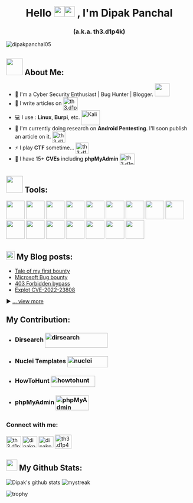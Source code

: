 <h1 align="center">Hello <img src="https://media.giphy.com/media/hvRJCLFzcasrR4ia7z/giphy.gif" width="28"><img src="https://emojis.slackmojis.com/emojis/images/1531849430/4246/blob-sunglasses.gif?1531849430" width="28"/> , I'm Dipak Panchal</h1>

<h3 align="center">(a.k.a. th3.d1p4k)</h3>

<p align="left"> <img src="https://komarev.com/ghpvc/?username=dipakpanchal05&label=Profile%20views&color=0e75b6&style=flat" alt="dipakpanchal05" /> </p>

## <img src="https://github.com/TheDudeThatCode/TheDudeThatCode/blob/master/Assets/Developer.gif" width="45" /> About Me:
- 🏦 I'm a Cyber Security Enthusiast | Bug Hunter | Blogger. 
      <img src="https://media.giphy.com/media/WUlplcMpOCEmTGBtBW/giphy.gif" height="35" width="40">
- 📝 I write articles on <a href="https://dewangpanchal98.medium.com/" target="blank"><img align="center" src="https://www.svgrepo.com/show/332113/medium-square.svg" alt="th3.d1p4k" height="35" width="40" /></a>
- 💻 I use : **Linux**, **Burpi**, etc. <img align="center" src="https://upload.wikimedia.org/wikipedia/commons/2/2b/Kali-dragon-icon.svg" alt="Kali" height="40" width="50" /></a>
- 📖 I'm currently doing research on **Android Pentesting**. I'll soon publish an article on it. <img align="center" src="https://www.svgrepo.com/show/475631/android-color.svg" alt="th3.d1p4k" height="30" width="35" /></a>
- ⚡ I play **CTF** sometime... <img align="center" src="https://img.icons8.com/external-kmg-design-glyph-kmg-design/32/228BE6/external-insect-cyber-security-kmg-design-glyph-kmg-design.png" alt="th3.d1p4k" height="30" width="35" /></a>
- 💬 I have 15+ **CVEs** including **phpMyAdmin** <a href="https://www.phpmyadmin.net/security/PMASA-2022-2/" target="blank"><img align="center" src="https://www.vectorlogo.zone/logos/phpmyadmin/phpmyadmin-ar21.svg" alt="th3.d1p4k" height="30" width="40" /></a>

## <img src= "https://cdn.worldvectorlogo.com/logos/kali-1.svg" width= "45"> Tools:
<img src= "https://www.kali.org/tools/zaproxy/images/zaproxy-logo.svg" height= "50" width= "50"> <img src= "https://www.kali.org/tools/burpsuite/images/burpsuite-logo.svg" height= "50" width= "50">
<img src= "https://www.kali.org/tools/metasploit-framework/images/metasploit-framework-logo.svg" height= "50" width= "50">
<img src= "https://www.kali.org/tools/nmap/images/nmap-logo.svg" height= "50" width= "50">
<img src= "https://www.kali.org/tools/sqlmap/images/sqlmap-logo.svg" height= "50" width= "50">
<img src= "https://www.kali.org/tools/wireshark/images/wireshark-logo.svg" height= "50" width= "50">
<img src= "https://www.kali.org/tools/dirb/images/dirb-logo.svg" height= "50" width= "50">
<img src= "https://www.logo.wine/a/logo/Tor_(anonymity_network)/Tor_(anonymity_network)-Logo.wine.svg" height= "50" width= "50">
<img src= "https://www.kali.org/tools/hydra/images/hydra-logo.svg" height= "50" width= "50">
<img src= "https://www.kali.org/tools/john/images/john-logo.svg" height= "50" width= "50">
<img src= "https://www.kali.org/tools/maltego/images/maltego-logo.svg" height= "50" width= "50">
<img src= "https://www.svgrepo.com/show/354202/postman-icon.svg" height= "50" width= "50"> 
<img src= "https://img.icons8.com/fluency/48/fox.png" height= "50" width= "50">
<img src= "https://upload.wikimedia.org/wikipedia/commons/9/95/Android_Studio_Icon_3.6.svg" height= "50" width= "50">
<img src= "https://user-images.githubusercontent.com/9874748/50710713-9c5f4d00-1020-11e9-8f19-f202ec0c4448.png" height= "50" width= "50">
<img src= "https://www.kali.org/tools/apktool/images/apktool-logo.svg" height= "50" width= "50">


## <img src = "https://media1.giphy.com/media/JZ40cnfnN11KycrvMF/giphy.gif?cid=ecf05e47a0n3gi1bfqntqmob8g9aid1oyj2wr3ds3mg700bl&rid=giphy.gif" width = '23' /> My Blog posts:
<!-- BLOG-POST-LIST:START -->
- [Tale of my first bounty](https://dewangpanchal98.medium.com/tell-of-my-first-bounty-d3c5a85e18c9)
- [Microsoft Bug bounty](https://dewangpanchal98.medium.com/microsoft-bug-bounty-writeup-5ee4a7264dbf)
- [403 Forbidden bypass](https://dewangpanchal98.medium.com/403-forbidden-bypass-fc8b5df109b7)
- [Explot CVE-2022-23808](https://infosecwriteups.com/exploit-cve-2022-23808-85041c6e5b97)
<!-- BLOG-POST-LIST:END -->

▶ [... view more](https://dewangpanchal98.medium.com/)


## My Contribution:
- ### Dirsearch  <a href="https://github.com/dipakpanchal05/dirsearch" target="blank"><img align="center" src="https://www.kali.org/tools/dirsearch/images/dirsearch-logo.svg" alt="dirsearch" height="40" width="170" /></a>

- ### Nuclei Templates <a href="https://github.com/dipakpanchal05/nuclei-templates" target="blank"><img align="center" src="https://raw.githubusercontent.com/projectdiscovery/nuclei/refs/heads/dev/static/nuclei-logo.png" alt="nuclei" height="30" width="110" /></a>

- ### HowToHunt  <a href="https://github.com/dipakpanchal05/HowToHunt" target="blank"><img align="center" src="https://www.svgrepo.com/download/387045/bug.svg" alt="howtohunt" height="30" width="120" /></a>

- ### phpMyAdmin  <a href="https://github.com/dipakpanchal05/CVE-2022-23808" target="blank"><img align="center" src="https://www.vectorlogo.zone/logos/phpmyadmin/phpmyadmin-ar21.svg" alt="phpMyAdmin" height="40" width="90" /></a>

## <h3 align="left"> Connect with me:</h3>
<p align="left">
<a href="https://instagram.com/th3.d1p4k" target="blank"><img align="center" src="https://raw.githubusercontent.com/rahuldkjain/github-profile-readme-generator/refs/heads/master/src/images/icons/Social/instagram.svg" alt="th3.d1p4k" height="30" width="40" /></a>
<a href="https://twitter.com/dipakpanchal05" target="blank"><img align="center" src="https://raw.githubusercontent.com/rahuldkjain/github-profile-readme-generator/master/src/images/icons/Social/twitter.svg" alt="dipakpanchal05" height="30" width="40" /></a>
<a href="https://linkedin.com/in/dipakpanchal05" target="blank"><img align="center" src="https://raw.githubusercontent.com/rahuldkjain/github-profile-readme-generator/master/src/images/icons/Social/linked-in-alt.svg" alt="dipakpanchal05" height="30" width="40" /></a>
<a href="https://www.youtube.com/@dipakpanchal8635" target="blank"><img align="center" src="https://raw.githubusercontent.com/rahuldkjain/github-profile-readme-generator/refs/heads/master/src/images/icons/Social/youtube.svg" alt="th3.d1p4k" height="38" width="45" /></a>
</p>

## <img src='https://media1.giphy.com/media/du3J3cXyzhj75IOgvA/giphy.gif?cid=ecf05e47x2g034i9pzwtzzsd3xgg2w9nr94t4tflbbgo3008&rid=giphy.gif' width='30' /> My Github Stats:
![Dipak's github stats](https://github-readme-stats.vercel.app/api?username=dipakpanchal05&show_icons=true&theme=tokyonight)
<img src="https://github-readme-streak-stats.herokuapp.com/?user=dipakpanchal05&theme=tokyonight" alt="mystreak"/>


![trophy](https://github-profile-trophy.vercel.app/?username=dipakpanchal05&theme=algolia)

